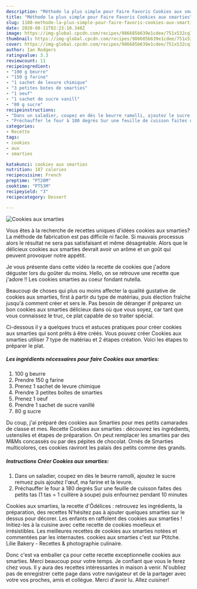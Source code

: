 ```yaml
---
description: "Méthode la plus simple pour Faire Favoris Cookies aux smarties"
title: "Méthode la plus simple pour Faire Favoris Cookies aux smarties"
slug: 1108-methode-la-plus-simple-pour-faire-favoris-cookies-aux-smarties
date: 2020-08-11T02:23:10.348Z
image: https://img-global.cpcdn.com/recipes/986685b639e1cdee/751x532cq70/cookies-aux-smarties-photo-principale-de-la-recette.jpg
thumbnail: https://img-global.cpcdn.com/recipes/986685b639e1cdee/751x532cq70/cookies-aux-smarties-photo-principale-de-la-recette.jpg
cover: https://img-global.cpcdn.com/recipes/986685b639e1cdee/751x532cq70/cookies-aux-smarties-photo-principale-de-la-recette.jpg
author: Ian Rodgers
ratingvalue: 3.3
reviewcount: 11
recipeingredient:
- "100 g beurre"
- "150 g farine"
- "1 sachet de levure chimique"
- "3 petites botes de smarties"
- "1 oeuf"
- "1 sachet de sucre vanill"
- "80 g sucre"
recipeinstructions:
- "Dans un saladier, coupez en dès le beurre ramolli, ajoutez le sucre remuez puis ajoutez l&#39;œuf, ma farine et la levure."
- "Préchauffer le four à 180 degrés Sur une feuille de cuisson faites des petits tas (1 tas = 1 cuillère à soupe) puis enfournez pendant 10 minutes"
categories:
- Recette
tags:
- cookies
- aux
- smarties

katakunci: cookies aux smarties 
nutrition: 187 calories
recipecuisine: French
preptime: "PT20M"
cooktime: "PT53M"
recipeyield: "3"
recipecategory: Dessert

---
```



![Cookies aux smarties](https://img-global.cpcdn.com/recipes/986685b639e1cdee/751x532cq70/cookies-aux-smarties-photo-principale-de-la-recette.jpg)

Vous êtes à la recherche de recettes uniques d'idées cookies aux smarties? La méthode de fabrication est pas difficile ni facile. Si mauvais processus alors le résultat ne sera pas satisfaisant et même désagréable. Alors que le délicieux cookies aux smarties devrait avoir un arôme et un goût qui peuvent provoquer notre appétit.

Je vous présente dans cette vidéo la recette de cookies que j&#39;adore déguster lors du goûter du moins. Hello, on se retrouve une recette que j&#39;adore !! Les cookies smarties au coeur fondant nutella.

Beaucoup de choses qui plus ou moins affecter la qualité gustative de cookies aux smarties, first à partir du type de matériau, puis élection fraîche jusqu'à comment créer et sers le. Pas besoin de déranger if préparez un bon cookies aux smarties délicieux dans où que vous soyez, car tant que vous connaissez le truc, ce plat capable de so traiter spécial.


Ci-dessous il y a quelques trucs et astuces pratiques pour créer cookies aux smarties qui sont prêts à être créés. Vous pouvez créer Cookies aux smarties utiliser 7 type de matériau et 2 étapes création. Voici les étapes to préparer le plat.

<!--inarticleads1-->

##### Les ingrédients nécessaires pour faire Cookies aux smarties:

1.  100 g beurre
1. Prendre 150 g farine
1. Prenez 1 sachet de levure chimique
1. Prendre 3 petites boîtes de smarties
1. Prenez 1 oeuf
1. Prendre 1 sachet de sucre vanillé
1.  80 g sucre


Du coup, j&#39;ai préparé des cookies aux Smarties pour mes petits camarades de classe et mes. Recette Cookies aux smarties : découvrez les ingrédients, ustensiles et étapes de préparation. On peut remplacer les smarties par des M&amp;Ms concassés ou par des pépites de chocolat. Ornés de Smarties multicolores, ces cookies raviront les palais des petits comme des grands. 

<!--inarticleads2-->

##### Instructions Créer Cookies aux smarties:

1. Dans un saladier, coupez en dès le beurre ramolli, ajoutez le sucre remuez puis ajoutez l&#39;œuf, ma farine et la levure.
1. Préchauffer le four à 180 degrés Sur une feuille de cuisson faites des petits tas (1 tas = 1 cuillère à soupe) puis enfournez pendant 10 minutes


Cookies aux smarties, la recette d&#39;Ôdélices : retrouvez les ingrédients, la préparation, des recettes N&#39;hésitez pas à ajouter quelques smarties sur le dessus pour décorer. Les enfants en raffolent des cookies aux smarties ! Initiez-les à la cuisine avec cette recette de cookies moelleux et irrésistibles. Les meilleures recettes de cookies aux smarties notées et commentées par les internautes. cookies aux smarties c&#39;est sur Ptitche. Lilie Bakery - Recettes &amp; photographie culinaire. 


Donc c'est va emballer ça pour cette recette exceptionnelle cookies aux smarties. Merci beaucoup pour votre temps. Je confiant que vous le ferez chez vous. Il y aura des recettes  intéressantes in maison à venir. N'oubliez pas de enregistrer cette page dans votre navigateur et de la partager avec votre vos proches, amis et collègue. Merci d'avoir lu. Allez cuisiner!
